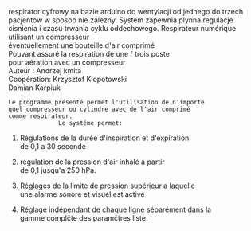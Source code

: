 
respirator cyfrowy na bazie arduino do wentylacji od jednego do trzech pacjentow w sposob nie zalezny. System zapewnia plynna 
regulacje cisnienia i czasu trwania cyklu oddechowego. 
         Respirateur numérique utilisant un compresseur          
           éventuellement une bouteille d'air comprimé            
         Pouvant assuré la respiration de une ŕ trois poste      
                pour aération avec un compresseur           
                   Auteur : Andrzej kmita           
               Coopération: Krzysztof Klopotowski                 
                            Damian Karpiuk                        
                                                                  
    Le programme présenté permet l'utilisation de n'importe      
    quel compresseur ou cylindre avec de l'air comprimé           
    comme respirateur.                                            
                  Le systéme permet:                              
                                                                  
   1. Régulations de la durée d'inspiration et d'expiration       
                 de 0,1 a 30 seconde                              
                                                                  
   2. régulation de la pression d'air inhalé a partir             
                 de 0,1 jusqu'a 250 hPa.                          
                                                                  
   3. Réglages de la limite de pression supérieur a laquelle      
      une alarme sonore et visuel est activé                      
                                                                  
   4. Réglage indépendant de chaque ligne séparément dans la   
      gamme complčte des paramčtres liste. 
